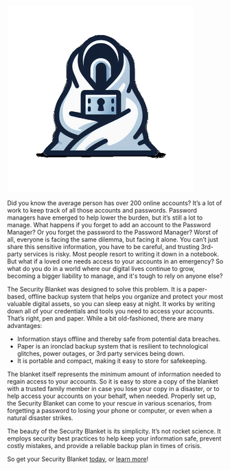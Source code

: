 ![Security Blanket Logo](../assets/security-blanket-logo.png)

Did you know the average person has over 200 online accounts? It’s a lot of work to keep track of all those accounts and passwords. Password managers have emerged to help lower the burden, but it’s still a lot to manage. What happens if you forget to add an account to the Password Manager? Or you forget the password to the Password Manager? Worst of all, everyone is facing the same dilemma, but facing it alone. You can’t just share this sensitive information, you have to be careful, and trusting 3rd-party services is risky. Most people resort to writing it down in a notebook. But what if a loved one needs access to your accounts in an emergency? So what do you do in a world where our digital lives continue to grow, becoming a bigger liability to manage, and it's tough to rely on anyone else?

The Security Blanket was designed to solve this problem. It is a paper-based, offline backup system that helps you organize and protect your most valuable digital assets, so you can sleep easy at night. It works by writing down all of your credentials and tools you need to access your accounts. That’s right, pen and paper. While a bit old-fashioned, there are many advantages:
* Information stays offline and thereby safe from potential data breaches. 
* Paper is an ironclad backup system that is resilient to technological glitches, power outages, or 3rd party services being down. 
* It is portable and compact, making it easy to store for safekeeping. 

The blanket itself represents the minimum amount of information needed to regain access to your accounts. So it is easy to store a copy of the blanket with a trusted family member in case you lose your copy in a disaster, or to help access your accounts on your behalf, when needed. Properly set up, the Security Blanket can come to your rescue in various scenarios, from forgetting a password to losing your phone or computer, or even when a natural disaster strikes.

The beauty of the Security Blanket is its simplicity. It’s not rocket science. It employs security best practices to help keep your information safe, prevent costly mistakes, and provide a reliable backup plan in times of crisis.

So get your Security Blanket [today](https://shop.offlinetrust.com), or [learn more](../docs/getting-started.md)!
